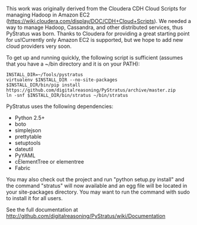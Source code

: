 This work was originally derived from the Cloudera CDH Cloud Scripts for managing Hadoop in 
Amazon EC2 (https://wiki.cloudera.com/display/DOC/CDH+Cloud+Scripts). We needed a way to 
manage Hadoop, Cassandra, and other distributed services, thus PyStratus was born. Thanks 
to Cloudera for providing a great starting point for us!Currently only Amazon EC2 is supported, 
but we hope to add new cloud providers very soon.

To get up and running quickly, the following script is sufficient (assumes that you have a ~/bin directory and it is on your PATH):

```code
INSTALL_DIR=~/Tools/pystratus
virtualenv $INSTALL_DIR --no-site-packages
$INSTALL_DIR/bin/pip install https://github.com/digitalreasoning/PyStratus/archive/master.zip
ln -snf $INSTALL_DIR/bin/stratus ~/bin/stratus
```

PyStratus uses the following dependencies:

* Python 2.5+
* boto 
* simplejson
* prettytable
* setuptools
* dateutil
* PyYAML
* cElementTree or elementree
* Fabric

You may also check out the project and run "python setup.py install" and the command "stratus" will now available 
and an egg file will be located in your site-packages directory. You may want to run the command with 
sudo to install it for all users.

See the full documentation at http://github.com/digitalreasoning/PyStratus/wiki/Documentation



